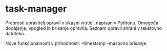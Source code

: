 # task-manager
 Preprosti upravitelj opravil v ukazni vrstici, napisan v Pythonu. Omogoča dodajanje, vpogled in brisanje opravila. Seznam opravil shrani v tekstovno datoteko.


Nove funkcionalnosti v prihodnosti:
-timestamp
-masovno brisanje
